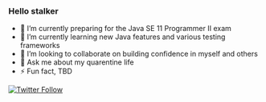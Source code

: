 ### Hello stalker

- 🔭 I’m currently preparing for the Java SE 11 Programmer II exam 
- 🌱 I’m currently learning new Java features and various testing frameworks
- 👯 I’m looking to collaborate on building confidence in myself and others
- 💬 Ask me about my quarentine life
- ⚡ Fun fact, TBD

[![Twitter Follow](https://img.shields.io/twitter/url?style=social&url=https://twitter/fabiii21)](https://twitter.com/fabiii21)  

